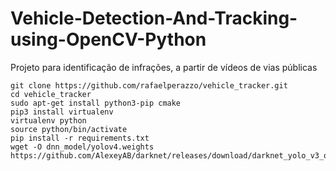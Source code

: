 # Vehicle-Detection-And-Tracking-using-OpenCV-Python

Projeto para identificação de infrações, a partir de vídeos de vias públicas

```console
git clone https://github.com/rafaelperazzo/vehicle_tracker.git
cd vehicle_tracker
sudo apt-get install python3-pip cmake
pip3 install virtualenv
virtualenv python
source python/bin/activate
pip install -r requirements.txt
wget -O dnn_model/yolov4.weights https://github.com/AlexeyAB/darknet/releases/download/darknet_yolo_v3_optimal/yolov4.weights&ved=2ahUKEwj9mbKrwtuIAxWvqZUCHVlXPE8QFnoECBQQAQ&usg=AOvVaw30if4joxtTaS8DAh12vYQ4
```
